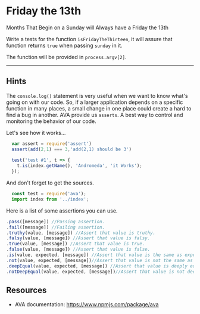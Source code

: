 # Friday the 13th

Months That Begin on a Sunday will Always have a Friday the 13th

Write a tests for the function `isFridayTheThirteen`, it will assure that function returns `true` when passing `sunday` in it.

The function will be provided in `process.argv[2]`.

-----

## Hints

The `console.log()` statement is very useful when we want to know what's going on with our code. So, if a larger application depends on a specific function in many places, a small change in one place could create a hard to find a bug in another. AVA provide us `asserts`. A best way to control and monitoring the behavior of our code.

Let's see how it works...

```js
  var assert = require('assert')
  assert(add(2,1) === 3,'add(2,1) should be 3')
  
  test('test #1', t => {
    t.is(index.getName(), 'Andromeda', 'it Works');
  });
```

And don't forget to get the sources.
```js
  const test = require('ava');
  import index from '../index';
```

Here is a list of some assertions you can use. 

```js
.pass([message]) //Passing assertion.
.fail([message]) //Failing assertion.
.truthy(value, [message]) //Assert that value is truthy.
.falsy(value, [message]) //Assert that value is falsy.
.true(value, [message]) //Assert that value is true.
.false(value, [message]) //Assert that value is false.
.is(value, expected, [message]) //Assert that value is the same as expected. This is based on Object.is().
.not(value, expected, [message])//Assert that value is not the same as expected. This is based on Object.is().
.deepEqual(value, expected, [message]) //Assert that value is deeply equal to expected. See Concordance for details. Works with React elements and react-test-renderer.
.notDeepEqual(value, expected, [message])//Assert that value is not deeply equal to expected. The inverse of .deepEqual().
```

## Resources
- AVA documentation: https://www.npmjs.com/package/ava
